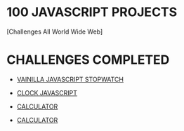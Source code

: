 # 100 JAVASCRIPT PROJECTS

[Challenges All World Wide Web]

# CHALLENGES COMPLETED

- [VAINILLA JAVASCRIPT STOPWATCH](https://jonathanmanzanodiaz.github.io/100WebProjects/ALL-PROJECTS/001-StopWatch/)

- [CLOCK JAVASCRIPT](https://jonathanmanzanodiaz.github.io/100WebProjects/ALL-PROJECTS/002-Clock/)

- [CALCULATOR](https://jonathanmanzanodiaz.github.io/100WebProjects/ALL-PROJECTS/003-Calculator/)

- [CALCULATOR](https://jonathanmanzanodiaz.github.io/100WebProjects/ALL-PROJECTS/004-DrumKit/)
